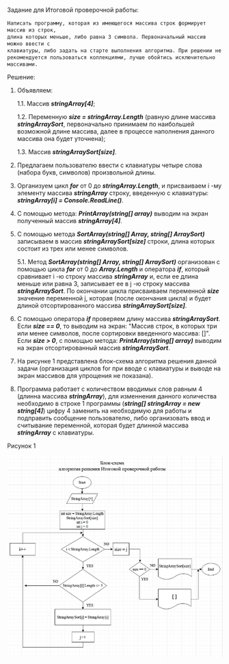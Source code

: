Задание для Итоговой проверочной работы:

    Написать программу, которая из имеющегося массива строк формирует массив из строк,
    длина которых меньше, либо равна 3 символа. Первоначальный массив можно ввести с
    клавиатуры, либо задать на старте выполнения алгоритма. При решении не 
    рекомендуется пользоваться коллекциями, лучше обойтись исключительно массивами.

Решение:

1. Объявляем:

    1.1. Массив ***stringArray[4]***;

    1.2. Переменную ***size = stringArray.Length*** (равную длине массива ***stringArraySort***, первоначально принимаем по наибольшей возможной длине массива, далее в процессе наполнения данного массива она будет уточнена);

    1.3. Массив ***stringArraySort[size]***.

2. Предлагаем пользователю ввести с клавиатуры четыре слова (набора букв, символов) произвольной длины.
3. Организуем цикл ***for*** от 0 до ***stringArray.Length***, и присваиваем i -му элементу массива ***stringArray*** строку, введенную с клавиатуры: ***stringArray[i] = Console.ReadLine()***.
4. С помощью метода: ***PrintArray(string[] array)*** выводим на экран полученный массив ***stringArray[4]***.
5. С помощью метода ***SortArray(string[] Array, string[] ArraySort)*** записываем в массив ***stringArraySort[size]*** строки, длина которых состоит из трех или менее символов.

    5.1. Метод ***SortArray(string[] Array, string[] ArraySort)*** организован с помощью цикла ***for*** от 0 до ***Array.Length*** и оператора ***if***, который сравнивает i -ю строку массива ***stringArray*** и, если ее длина меньше или равна 3, записывает ее в j -ю строку массива ***stringArraySort***. По окончании цикла присваиваем переменной ***size*** значение переменной j, которая (после окончания цикла) и будет длиной отсортированного массива ***stringArraySort[size]***. 

6. С помощью оператора ***if*** проверяем длину массива ***stringArraySort***. Если ***size == 0***, то выводим на экран: "Массив строк, в которых три или менее символов, после сортировки введенного массива: []". Если ***size > 0***, с помощью метода: ***PrintArray(string[] array)*** выводим на экран отсортированный массив ***stringArraySort***.

7. На рисунке 1 представлена блок-схема алгоритма решения данной задачи (организация циклов for при вводе с клавиатуры и выводе на экран массивов для упрощения не показана).

8. Программа работает с количеством вводимых слов  равным 4 (длинна массива ***stringArray***), для изменнения данного количества необходимо в строке 1 программы (***string[] stringArray = new string[4]***) цифру 4 заменить на необходимую для работы и подправить сообщение пользователю, либо организовать ввод и считывание переменной, которая будет длинной массива ***stringArray*** с клавиатуры. 

Рисунок 1

![Рисунок 1](1.JPG)